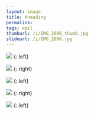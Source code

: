 ```yaml
---
layout: image
title: Kneading
permalink: 
tags: emil
thumburl: /i/IMG_2696_thumb.jpg
slideurl: /i/IMG_2696.jpg 
---
```

![]({{site.url}}/i/IMG_2695.jpg)
{:.left}

![]({{site.url}}/i/IMG_2696.jpg)
{:.right}

![]({{site.url}}/i/IMG_2697.jpg)
{:.left}

![]({{site.url}}/i/IMG_2699.jpg)
{:.right}

![]({{site.url}}/i/IMG_2700.jpg)
{:.left}

